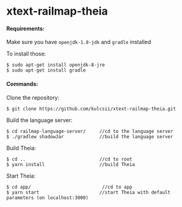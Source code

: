 # xtext-railmap-theia

#### Requirements:

Make sure you have `openjdk-1.8-jdk` and `gradle` installed

To install those:
```
$ sudo apt-get install openjdk-8-jre
$ sudo apt-get install gradle
```
#### Commands:

Clone the repository:
```
$ git clone https://github.com/kulcsii/xtext-railmap-theia.git
```

Build the language server:
```
$ cd railmap-language-server/     //cd to the language server
$ ./gradlew shadowJar             //build the language server 
```

Build Theia:
```
$ cd ..                           //cd to root
$ yarn install                    //build Theia
```

Start Theia:
```
$ cd app/                          //cd to app
$ yarn start                      //start Theia with default parameters (on localhost:3000)
```
